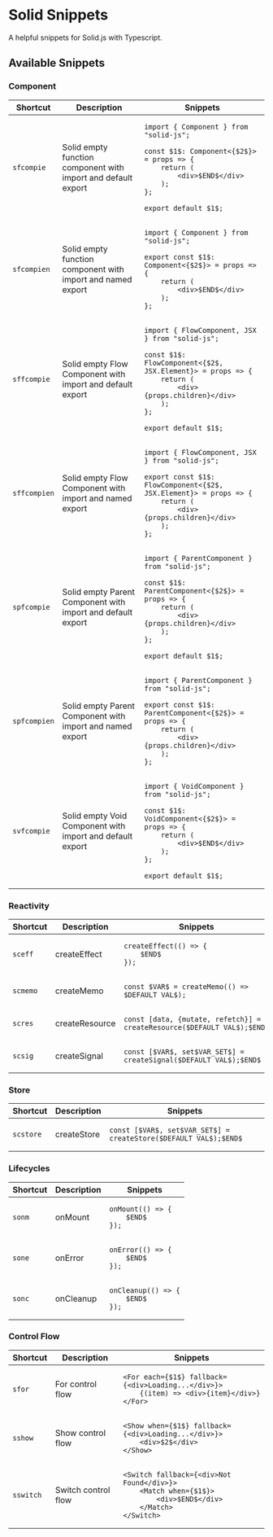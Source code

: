 # Solid Snippets

A helpful snippets for Solid.js with Typescript.

## Available Snippets
### Component
<table>
<thead>
<th>Shortcut</th>
<th>Description</th>
<th>Snippets</th>
</thead>
<tbody>
<tr>
<td>

`sfcompie`
</td>
<td>Solid empty function component with import and default export</td>
<td>

```tsx
import { Component } from "solid-js";

const $1$: Component<{$2$}> = props => {
    return (
        <div>$END$</div>
    );
};

export default $1$;
```
</td>
</tr>
<tr>
<td>

`sfcompien`
</td>
<td>Solid empty function component with import and named export</td>
<td>

```tsx
import { Component } from "solid-js";

export const $1$: Component<{$2$}> = props => {
    return (
        <div>$END$</div>
    );
};
```
</td>
</tr>
<tr>
<td>

`sffcompie`
</td>
<td>Solid empty Flow Component with import and default export</td>
<td>

```tsx
import { FlowComponent, JSX } from "solid-js";

const $1$: FlowComponent<{$2$, JSX.Element}> = props => {
    return (
        <div>{props.children}</div>
    );
};

export default $1$;
```
</td>
</tr>
<tr>
<td>

`sffcompien`
</td>
<td>Solid empty Flow Component with import and named export</td>
<td>

```tsx
import { FlowComponent, JSX } from "solid-js";

export const $1$: FlowComponent<{$2$, JSX.Element}> = props => {
    return (
        <div>{props.children}</div>
    );
};
```
</td>
</tr>
<tr>
<td>

`spfcompie`
</td>
<td>Solid empty Parent Component with import and default export</td>
<td>

```tsx
import { ParentComponent } from "solid-js";

const $1$: ParentComponent<{$2$}> = props => {
    return (
        <div>{props.children}</div>
    );
};

export default $1$;
```
</td>
</tr>
<tr>
<td>

`spfcompien`
</td>
<td>Solid empty Parent Component with import and named export</td>
<td>

```tsx
import { ParentComponent } from "solid-js";

export const $1$: ParentComponent<{$2$}> = props => {
    return (
        <div>{props.children}</div>
    );
};
```
</td>
</tr>
<tr>
<td>

`svfcompie`
</td>
<td>Solid empty Void Component with import and default export</td>
<td>

```tsx
import { VoidComponent } from "solid-js";

const $1$: VoidComponent<{$2$}> = props => {
    return (
        <div>$END$</div>
    );
};

export default $1$;
```
</td>
</tr>
</tbody>
</table>

### Reactivity
<table>
<thead>
<th>Shortcut</th>
<th>Description</th>
<th>Snippets</th>
</thead>
<tbody>
<tr>
<td>

`sceff`
</td>
<td>createEffect</td>
<td>

```tsx
createEffect(() => {
    $END$
});
```
</td>
</tr>
<tr>
<td>

`scmemo`
</td>
<td>createMemo</td>
<td>

```tsx
const $VAR$ = createMemo(() => $DEFAULT_VAL$);
```
</td>
</tr>
<tr>
<td>

`scres`
</td>
<td>createResource</td>
<td>

```tsx
const [data, {mutate, refetch}] = createResource($DEFAULT_VAL$);$END$
```
</td>
</tr>
<tr>
<td>

`scsig`
</td>
<td>createSignal</td>
<td>

```tsx
const [$VAR$, set$VAR_SET$] = createSignal($DEFAULT_VAL$);$END$
```
</td>
</tr>
</tbody>
</table>

### Store
<table>
<thead>
<th>Shortcut</th>
<th>Description</th>
<th>Snippets</th>
</thead>
<tbody>
<tr>
<td>

`scstore`
</td>
<td>createStore</td>
<td>

```tsx
const [$VAR$, set$VAR_SET$] = createStore($DEFAULT_VAL$);$END$
```
</td>
</tr>
</tbody>
</table>

### Lifecycles
<table>
<thead>
<th>Shortcut</th>
<th>Description</th>
<th>Snippets</th>
</thead>
<tbody>
<tr>
<td>

`sonm`
</td>
<td>onMount</td>
<td>

```tsx
onMount(() => {
    $END$
});
```
</td>
</tr>
<tr>
<td>

`sone`
</td>
<td>onError</td>
<td>

```tsx
onError(() => {
    $END$
});
```
</td>
</tr>
<tr>
<td>

`sonc`
</td>
<td>onCleanup</td>
<td>

```tsx
onCleanup(() => {
    $END$
});
```
</td>
</tr>
</tbody>
</table>

### Control Flow
<table>
<thead>
<th>Shortcut</th>
<th>Description</th>
<th>Snippets</th>
</thead>
<tbody>
<tr>
<td>

`sfor`
</td>
<td>For control flow</td>
<td>

```tsx
<For each={$1$} fallback={<div>Loading...</div>}>
    {(item) => <div>{item}</div>}
</For>
```
</td>
</tr>
<tr>
<td>

`sshow`
</td>
<td>Show control flow</td>
<td>

```tsx
<Show when={$1$} fallback={<div>Loading...</div>}>
    <div>$2$</div>
</Show>
```
</td>
</tr>
<tr>
<td>

`sswitch`
</td>
<td>Switch control flow</td>
<td>

```tsx
<Switch fallback={<div>Not Found</div>}>
    <Match when={$1$}>
        <div>$END$</div>
    </Match>
</Switch>
```
</td>
</tr>
</tbody>
</table>
